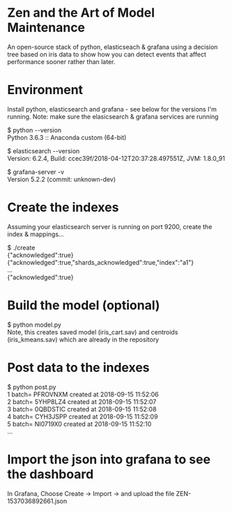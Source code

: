 # Zen and the Art of Model Maintenance
An open-source stack of python, elasticseach &amp; grafana using a decision tree based on iris data to show how you can detect events that affect performance sooner rather than later.

# Environment
Install python, elasticsearch and grafana - see below for the versions I'm running. Note: make sure the elasicsearch & grafana services are running

$ python --version <BR>
Python 3.6.3 :: Anaconda custom (64-bit)

$ elasticsearch --version <BR>
Version: 6.2.4, Build: ccec39f/2018-04-12T20:37:28.497551Z, JVM: 1.8.0_91

$ grafana-server -v <BR>
Version 5.2.2 (commit: unknown-dev)

# Create the indexes
Assuming your elasticsearch server is running on port 9200, create the index & mappings...

$ ./create <BR>
{"acknowledged":true}<BR>
{"acknowledged":true,"shards_acknowledged":true,"index":"a1"}<BR>
...<BR>
{"acknowledged":true}<BR>

# Build the model (optional)
$ python model.py <BR>
Note, this creates saved model (iris_cart.sav) and centroids (iris_kmeans.sav) which are already in the repository

# Post data to the indexes
$ python post.py<BR>
1 batch= PFROVNXM created at 2018-09-15 11:52:06<BR>
2 batch= 5YHP8LZ4 created at 2018-09-15 11:52:07<BR>
3 batch= 0QBDSTIC created at 2018-09-15 11:52:08<BR>
4 batch= CYH3JSPP created at 2018-09-15 11:52:09<BR>
5 batch= NI0719X0 created at 2018-09-15 11:52:10<BR>
...<BR>

# Import the json into grafana to see the dashboard
In Grafana, Choose Create -> Import -> and upload the file ZEN-1537036892661.json

